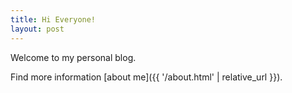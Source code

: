 ```yaml
---
title: Hi Everyone!
layout: post
---
```


Welcome to my personal blog.

Find more information [about me]({{ '/about.html' | relative_url }}).
